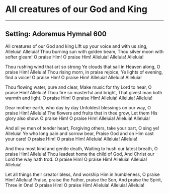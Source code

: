# All creatures of our God and King

***

## Setting: Adoremus Hymnal 600

All creatures of our God and king
Lift up your voice and with us sing,
Alleluia! Alleluia!
Thou burning sun with golden beam,
Thou silver moon with softer gleam!
O praise Him! O praise Him!
Alleluia! Alleluia! Alleluia!

Thou rushing wind that art so strong
Ye clouds that sail in Heaven along,
O praise Him! Alleluia!
Thou rising morn, in praise rejoice,
Ye lights of evening, find a voice!
O praise Him! O praise Him!
Alleluia! Alleluia! Alleluia!

Thou flowing water, pure and clear,
Make music for thy Lord to hear,
O praise Him! Alleluia!
Thou fire so masterful and bright,
That givest man both warmth and light.
O praise Him! O praise Him!
Alleluia! Alleluia! Alleluia!

Dear mother earth, who day by day
Unfoldest blessings on our way,
O praise Him! Alleluia!
The flowers and fruits that in thee grow,
Let them His glory also show.
O praise Him! O praise Him!
Alleluia! Alleluia! Alleluia!

And all ye men of tender heart,
Forgiving others, take your part,
O sing ye! Alleluia!
Ye who long pain and sorrow bear,
Praise God and on Him cast your care!
O praise Him! O praise Him!
Alleluia! Alleluia! Alleluia!

And thou most kind and gentle death,
Waiting to hush our latest breath,
O praise Him! Alleluia!
Thou leadest home the child of God,
And Christ our Lord the way hath trod.
O praise Him! O praise Him!
Alleluia! Alleluia! Alleluia!

Let all things their creator bless,
And worship Him in humbleness,
O praise Him! Alleluia!
Praise, praise the Father, praise the Son,
And praise the Spirit, Three in One!
O praise Him! O praise Him!
Alleluia! Alleluia! Alleluia!